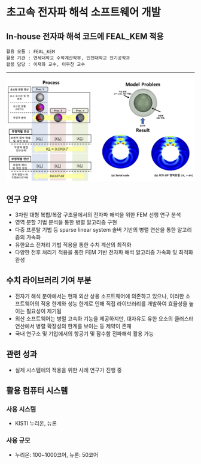 
# 초고속 전자파 해석 소프트웨어 개발
## In-house 전자파 해석 코드에 FEAL_KEM 적용

```
활용 모듈 : FEAL_KEM
활용 기관 : 연세대학교 수학계산학부, 인천대학교 전기공학과
활용 담당 : 이재화 교수, 이우찬 교수
```

*****

![유동](/data/outcomes/posts/application/images/emag.png)


## 연구 요약 

- 3차원 대형 복합/복잡 구조물에서의 전자파 해석을 위한 FEM 선행 연구 분석
- 영역 분할 기법 분석을 통한 병렬 알고리즘 구현
- 다중 프론탈 기법 등 sparse linear system 솔버 기반의 병렬 연산을 통한 알고리즘의 가속화
- 유한요소 전처리 기법 적용을 통한 수치 계산의 최적화
- 다양한 전후 처리기 적용을 통한 FEM 기반 전자파 해석 알고리즘 가속화 및 최적화 완성


## 수치 라이브러리 기여 부분 

- 전자기 해석 분야에서는 현재 외산 상용 소프트웨어에 의존하고 있으나, 이러한 소프트웨어의 적용 한계와 성능 한계로 인해 직접 라이브러리를 개발하여 효율성을 높이는 필요성이 제기됨
- 외산 소프트웨어는 병렬 고속화 기능을 제공하지만, 대자유도 유한 요소의 클러스터 연산에서 병렬 확장성의 한계를 보이는 등 제약이 존재
- 국내 연구소 및 기업에서의 항공기 및 잠수함 전파해석 활용 가능


## 관련 성과
- 실제 시스템에의 적용을 위한 사례 연구가 진행 중


## 활용 컴퓨터 시스템
### 사용 시스템
- KISTI 누리온, 뉴론
### 사용 규모
- 누리온: 100~1000코어, 뉴론: 50코어
